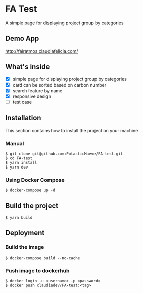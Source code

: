# FA Test
A simple page for displaying project group by categories 

## Demo App
http://fairatmos.claudiafelicia.com/

## What's inside
- [x] simple page for displaying project group by categories
- [x] card can be sorted based on carbon number
- [x] search feature by name
- [x] responsive design
- [ ] test case

## Installation
This section contains how to install the project on your machine

### Manual
```
$ git clone git@github.com:PotasticMaeve/FA-test.git
$ cd FA-test
$ yarn install
$ yarn dev
```

### Using Docker Compose
```
$ docker-compose up -d
```

## Build the project
```
$ yarn build
```

## Deployment
### Build the image
```
$ docker-compose build --no-cache
```

### Push image to dockerhub
```
$ docker login -u <username> -p <password>
$ docker push claudiadev/FA-test:<tag>
```